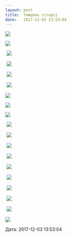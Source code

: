 ```yaml
---
layout: post
title:  Тиждень історії
date:   2017-12-03 13:53:04
---
```

![](/assets/tiger-1512300023.png)

![](/assets/tiger-1512300054.png)

 ![](/assets/tiger-1512300085.png)

 ![](/assets/tiger-1512300112.png)

 ![](/assets/tiger-1512300145.png)

 ![](/assets/tiger-1512300173.png)

![](/assets/tiger-1512300229.png)

![](/assets/tiger-1512300257.png)

![](/assets/tiger-1512300287.png)

 ![](/assets/tiger-1512300314.png)

 ![](/assets/tiger-1512301698.png)

 ![](/assets/tiger-1512301786.png)

 ![](/assets/tiger-1512301814.png)

 ![](/assets/tiger-1512301841.png)

 ![](/assets/tiger-1512301867.png)

 ![](/assets/tiger-1512301894.png)

 ![](/assets/tiger-1512301919.png)

 ![](/assets/tiger-1512301943.png)

![](/assets/tiger-1512301967.png)  

  
Дата: 2017-12-03 13:53:04